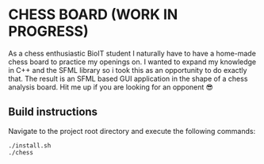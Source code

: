 # CHESS BOARD (WORK IN PROGRESS)
As a chess enthusiastic BioIT student I naturally have to have a home-made chess board to practice my openings on. I wanted to expand my knowledge in C++ and the SFML library so i took this as an opportunity to do exactly that. The result is an SFML based GUI application in the shape of a chess analysis board. Hit me up if you are looking for an opponent :sunglasses:	

## Build instructions 
Navigate to the project root directory and execute the following commands:
```
./install.sh
./chess
```
